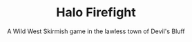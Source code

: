 ---
title: Halo Firefight
subtitle: A Wild West Skirmish game in the lawless town of Devil's Bluff
---